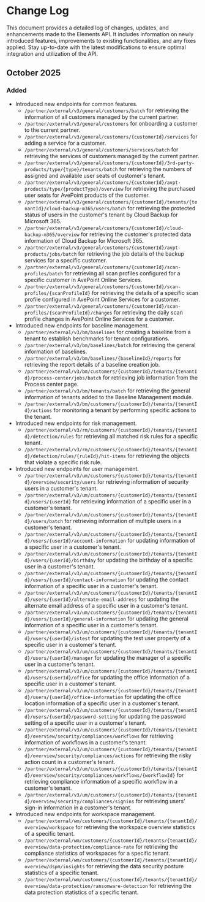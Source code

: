 # Change Log

This document provides a detailed log of changes, updates, and enhancements made to the Elements API. It includes information on newly introduced features, improvements to existing functionalities, and any fixes applied. Stay up-to-date with the latest modifications to ensure optimal integration and utilization of the API.

## October 2025

### Added  

  - Introduced new endpoints for common features. 
    - `/partner/external/v3/general/customers/batch` for retrieving the information of all customers managed by the current partner.
    - `/partner/external/v3/general/customers` for onboarding a customer to the current partner.
    - `/partner/external/v3/general/customers/{customerId}/services` for adding a service for a customer.
    - `/partner/external/v3/general/customers/services/batch` for retrieving the services of customers managed by the current partner.
    - `/partner/external/v3/general/customers/{customerId}/3rd-party-products/type/{type}/tenants/batch` for retrieving the numbers of assigned and available user seats of customer's tenant.
    - `/partner/external/v3/general/customers/{customerId}/avpt-products/type/{productType}/overview` for retrieving the purchased user seats for AvePoint products of the customer.
    - `/partner/external/v3/general/customers/{customerId}/tenants/{tenantId}/cloud-backup-m365/users/batch` for retrieving the protected status of users in the customer's tenant by Cloud Backup for Microsoft 365.
    - `/partner/external/v3/general/customers/{customerId}/cloud-backup-m365/overview` for retrieving the customer's protected data information of Cloud Backup for Microsoft 365.
    - `/partner/external/v3/general/customers/{customerId}/avpt-products/jobs/batch` for retrieving the job details of the backup services for a specific customer.
    - `/partner/external/v3/general/customers/{customerId}/scan-profiles/batch` for retrieving all scan profiles configured for a specific customer in AvePoint Online Services.
    - `/partner/external/v3/general/customers/{customerId}/scan-profiles/{scanProfileId}` for retrieving the details of a specific scan profile configured in AvePoint Online Services for a customer.
    - `/partner/external/v3/general/customers/{customerId}/scan-profiles/{scanProfileId}/changes` for retrieving the daily scan profile changes in AvePoint Online Services for a customer.
  - Introduced new endpoints for baseline management.  
    - `/partner/external/v3/bm/baselines` for creating a baseline from a tenant to establish benchmarks for tenant configurations.
    - `/partner/external/v3/bm/baselines/batch` for retrieving the general information of baselines.
    - `/partner/external/v3/bm/baselines/{baselineId}/reports` for retrieving the report details of a baseline creation job.
    - `/partner/external/v3/bm/customers/{customerId}/tenants/{tenantId}/process-center/jobs/batch` for retrieving job information from the Process center page.
     - `/partner/external/v3/bm/tenants/batch` for retrieving the general information of tenants added to the Baseline Management module.
     - `/partner/external/v3/bm/customers/{customerId}/tenants/{tenantId}/actions` for monitoring a tenant by performing specific actions to the tenant.
  - Introduced new endpoints for risk management.
    - `/partner/external/v3/rm/customers/{customerId}/tenants/{tenantId}/detection/rules` for retrieving all matched risk rules for a specific tenant.
    - `/partner/external/v3/rm/customers/{customerId}/tenants/{tenantId}/detection/rules/{ruleId}/hit-items` for retrieving the objects that violate a specific risk rule.
  - Introduced new endpoints for user management.
    - `/partner/external/v3/um/customers/{customerId}/tenants/{tenantId}/overview/security/users` for retrieving information of security users in a customer's tenant.
    - `/partner/external/v3/um/customers/{customerId}/tenants/{tenantId}/users/{userId}` for retrieving information of a specific user in a customer's tenant.
    - `/partner/external/v3/um/customers/{customerId}/tenants/{tenantId}/users/batch` for retrieving information of multiple users in a customer's tenant.
    - `/partner/external/v3/um/customers/{customerId}/tenants/{tenantId}/users/{userId}/account-information` for updating information of a specific user in a customer's tenant.
    - `/partner/external/v3/um/customers/{customerId}/tenants/{tenantId}/users/{userId}/birthday` for updating the birthday of a specific user in a customer's tenant.
    - `/partner/external/v3/um/customers/{customerId}/tenants/{tenantId}/users/{userId}/contact-information` for updating the contact information of a specific user in a customer's tenant.
    - `/partner/external/v3/um/customers/{customerId}/tenants/{tenantId}/users/{userId}/alternate-email-address` for updating the alternate email address of a specific user in a customer's tenant.
    - `/partner/external/v3/um/customers/{customerId}/tenants/{tenantId}/users/{userId}/general-information` for updating the general information of a specific user in a customer's tenant.
    - `/partner/external/v3/um/customers/{customerId}/tenants/{tenantId}/users/{userId}/istest` for updating the test user property of a specific user in a customer's tenant.
    - `/partner/external/v3/um/customers/{customerId}/tenants/{tenantId}/users/{userId}/manager` for updating the manager of a specific user in a customer's tenant.
    - `/partner/external/v3/um/customers/{customerId}/tenants/{tenantId}/users/{userId}/office` for updating the office information of a specific user in a customer's tenant.
    - `/partner/external/v3/um/customers/{customerId}/tenants/{tenantId}/users/{userId}/office-information` for updating the office location information of a specific user in a customer's tenant.
    - `/partner/external/v3/um/customers/{customerId}/tenants/{tenantId}/users/{userId}/password-setting` for updating the password setting of a specific user in a customer's tenant.
    - `/partner/external/v3/um/customers/{customerId}/tenants/{tenantId}/overview/security/compliances/workflows` for retrieving information of workflows in a customer's tenant.
    - `/partner/external/v3/um/customers/{customerId}/tenants/{tenantId}/overview/security/compliances/actions` for retrieving the risky action count in a customer's tenant.
    - `/partner/external/v3/um/customers/{customerId}/tenants/{tenantId}/overview/security/compliances/workflows/{workflowId}` for retrieving compliance information of a specific workflow in a customer's tenant. 
    - `/partner/external/v3/um/customers/{customerId}/tenants/{tenantId}/overview/security/compliances/signins` for retrieving users' sign-in information in a customer's tenant.
  - Introduced new endpoints for workspace management.
    - `/partner/external/wm/customers/{customerId}/tenants/{tenantId}/overview/workspace`	for retrieving the workspace overview statistics of a specific tenant.
    - `/partner/external/wm/customers/{customerId}/tenants/{tenantId}/overview/data-protection/compliance-rate` for retrieving the compliance statistics of workspaces for a specific tenant.
    - `/partner/external/wm/customers/{customerId}/tenants/{tenantId}/overview/dspm/insights` for retrieving the data security posture statistics of a specific tenant.
    - `/partner/external/wm/customers/{customerId}/tenants/{tenantId}/overview/data-protection/ransomware-detection` for retrieving the data protection statistics of a specific tenant.
